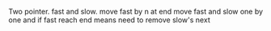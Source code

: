 Two pointer. fast and slow.
move fast by n 
at end move fast and slow one by one and 
if fast reach end means need to remove slow's next
